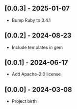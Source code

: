 ## [0.0.3] - 2025-01-07

- Bump Ruby to 3.4.1

## [0.0.2] - 2024-08-23

- Include templates in gem

## [0.0.1] - 2024-06-17

- Add Apache-2.0 license

## [0.0.0] - 2024-03-08

- Project birth
